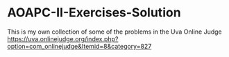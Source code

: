 # AOAPC-II-Exercises-Solution
This is my own collection of some of the problems in the Uva Online Judge
https://uva.onlinejudge.org/index.php?option=com_onlinejudge&Itemid=8&category=827
